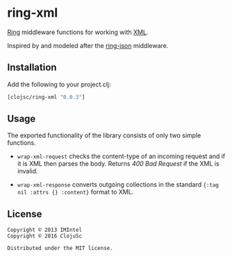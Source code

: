 # ring-xml

[Ring](https://github.com/ring-clojure) middleware functions for working with
[XML](https://en.wikipedia.org/wiki/XML).

Inspired by and modeled after the
[ring-json](https://github.com/ring-clojure/ring-json) middleware.


## Installation

Add the following to your project.clj:

```clj
[clojsc/ring-xml "0.0.3"]
```


## Usage

The exported functionality of the library consists of only two simple
functions.

* `wrap-xml-request` checks the content-type of an incoming request and if it
  is XML then parses the body. Returns *400 Bad Request* if the XML is invalid.

* `wrap-xml-response` converts outgoing collections in the standard
  `{:tag nil :attrs {} :content}` format to XML.


## License

```
Copyright © 2013 IMIntel
Copyright © 2016 ClojuSc

Distributed under the MIT license.
```
